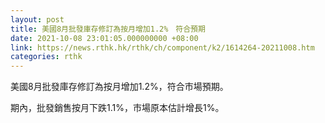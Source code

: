 ```yaml
---
layout: post
title: 美國8月批發庫存修訂為按月增加1.2%　符合預期
date: 2021-10-08 23:01:05.000000000 +08:00
link: https://news.rthk.hk/rthk/ch/component/k2/1614264-20211008.htm
categories: rthk
---
```


美國8月批發庫存修訂為按月增加1.2%，符合市場預期。

期內，批發銷售按月下跌1.1%，市場原本估計增長1%。
